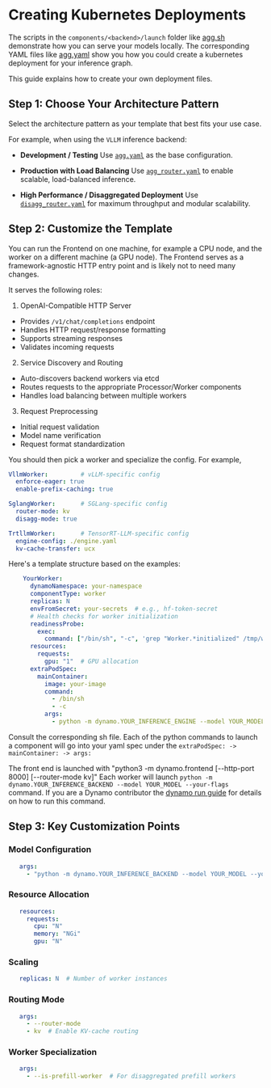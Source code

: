 # Creating Kubernetes Deployments

The scripts in the `components/<backend>/launch` folder like [agg.sh](../../../components/backends/vllm/launch/agg.sh) demonstrate how you can serve your models locally.
The corresponding YAML files like [agg.yaml](../../../components/backends/vllm/deploy/agg.yaml) show you how you could create a kubernetes deployment for your inference graph.


This guide explains how to create your own deployment files.

## Step 1: Choose Your Architecture Pattern

Select the architecture pattern as your template that best fits your use case.

For example, when using the `VLLM` inference backend:

- **Development / Testing**
  Use [`agg.yaml`](../../../components/backends/vllm/deploy/agg.yaml) as the base configuration.

- **Production with Load Balancing**
  Use [`agg_router.yaml`](../../../components/backends/vllm/deploy/agg_router.yaml) to enable scalable, load-balanced inference.

- **High Performance / Disaggregated Deployment**
  Use [`disagg_router.yaml`](../../../components/backends/vllm/deploy/disagg_router.yaml) for maximum throughput and modular scalability.


## Step 2: Customize the Template

You can run the Frontend on one machine, for example a CPU node, and the worker on a different machine (a GPU node).
The Frontend serves as a framework-agnostic HTTP entry point and is likely not to need many changes.

It serves the following roles:
1. OpenAI-Compatible HTTP Server
  * Provides `/v1/chat/completions` endpoint
  * Handles HTTP request/response formatting
  * Supports streaming responses
  * Validates incoming requests

2. Service Discovery and Routing
  * Auto-discovers backend workers via etcd
  * Routes requests to the appropriate Processor/Worker components
  * Handles load balancing between multiple workers

3. Request Preprocessing
  * Initial request validation
  * Model name verification
  * Request format standardization

You should then pick a worker and specialize the config. For example,

```yaml
VllmWorker:         # vLLM-specific config
  enforce-eager: true
  enable-prefix-caching: true

SglangWorker:       # SGLang-specific config
  router-mode: kv
  disagg-mode: true

TrtllmWorker:       # TensorRT-LLM-specific config
  engine-config: ./engine.yaml
  kv-cache-transfer: ucx
```

Here's a template structure based on the examples:

```yaml
    YourWorker:
      dynamoNamespace: your-namespace
      componentType: worker
      replicas: N
      envFromSecret: your-secrets  # e.g., hf-token-secret
      # Health checks for worker initialization
      readinessProbe:
        exec:
          command: ["/bin/sh", "-c", 'grep "Worker.*initialized" /tmp/worker.log']
      resources:
        requests:
          gpu: "1"  # GPU allocation
      extraPodSpec:
        mainContainer:
          image: your-image
          command:
            - /bin/sh
            - -c
          args:
            - python -m dynamo.YOUR_INFERENCE_ENGINE --model YOUR_MODEL --your-flags
```

Consult the corresponding sh file. Each of the python commands to launch a component will go into your yaml spec under the
`extraPodSpec: -> mainContainer: -> args:`

The front end is launched with "python3 -m dynamo.frontend [--http-port 8000] [--router-mode kv]"
Each worker will launch `python -m dynamo.YOUR_INFERENCE_BACKEND --model YOUR_MODEL --your-flags `command.
If you are a Dynamo contributor the [dynamo run guide](../dynamo_run.md) for details on how to run this command.


## Step 3: Key Customization Points

### Model Configuration

```yaml
   args:
     - "python -m dynamo.YOUR_INFERENCE_BACKEND --model YOUR_MODEL --your-flag"
```

### Resource Allocation

```yaml
   resources:
     requests:
       cpu: "N"
       memory: "NGi"
       gpu: "N"
```

### Scaling

```yaml
   replicas: N  # Number of worker instances
```

### Routing Mode
```yaml
   args:
     - --router-mode
     - kv  # Enable KV-cache routing
```

### Worker Specialization

```yaml
   args:
     - --is-prefill-worker  # For disaggregated prefill workers
```
